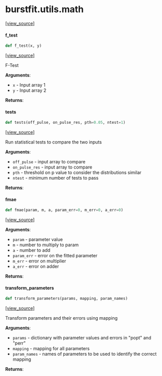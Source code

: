 <a name="burstfit.utils.math"></a>
# burstfit.utils.math

[[view_source]](https://github.com/thepetabyteproject/burstfit/blob/779f2e5a427208ec6a7c1b8fc49d361116c50dcc/burstfit/utils/math.py#L1)

<a name="burstfit.utils.math.f_test"></a>
#### f\_test

```python
def f_test(x, y)
```

[[view_source]](https://github.com/thepetabyteproject/burstfit/blob/779f2e5a427208ec6a7c1b8fc49d361116c50dcc/burstfit/utils/math.py#L9)

F-Test

**Arguments**:

- `x` - Input array 1
- `y` - Input array 2
  

**Returns**:


<a name="burstfit.utils.math.tests"></a>
#### tests

```python
def tests(off_pulse, on_pulse_res, pth=0.05, ntest=1)
```

[[view_source]](https://github.com/thepetabyteproject/burstfit/blob/779f2e5a427208ec6a7c1b8fc49d361116c50dcc/burstfit/utils/math.py#L28)

Run statistical tests to compare the two inputs

**Arguments**:

- `off_pulse` - input array to compare
- `on_pulse_res` - input array to compare
- `pth` - threshold on p value to consider the distributions similar
- `ntest` - minimum number of tests to pass
  

**Returns**:


<a name="burstfit.utils.math.fmae"></a>
#### fmae

```python
def fmae(param, m, a, param_err=0, m_err=0, a_err=0)
```

[[view_source]](https://github.com/thepetabyteproject/burstfit/blob/779f2e5a427208ec6a7c1b8fc49d361116c50dcc/burstfit/utils/math.py#L59)

**Arguments**:

- `param` - parameter value
- `m` - number to multiply to param
- `a` - number to add
- `param_err` - error on the fitted parameter
- `m_err` - error on multiplier
- `a_err` - error on adder
  

**Returns**:


<a name="burstfit.utils.math.transform_parameters"></a>
#### transform\_parameters

```python
def transform_parameters(params, mapping, param_names)
```

[[view_source]](https://github.com/thepetabyteproject/burstfit/blob/779f2e5a427208ec6a7c1b8fc49d361116c50dcc/burstfit/utils/math.py#L80)

Transform parameters and their errors using mapping

**Arguments**:

- `params` - dictionary with parameter values and errors in "popt" and "perr"
- `mapping` - mapping for all parameters
- `param_names` - names of parameters to be used to identify the correct mapping
  

**Returns**:



